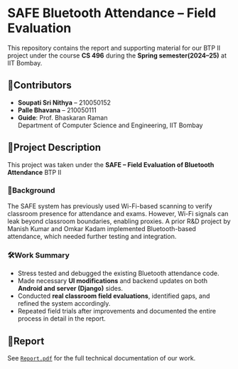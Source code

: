 # SAFE Bluetooth Attendance – Field Evaluation

This repository contains the report and supporting material for our BTP II project under the course **CS 496** during the **Spring semester(2024–25)** at IIT Bombay.

## 👥Contributors
- **Soupati Sri Nithya** – 210050152  
- **Palle Bhavana** – 210050111  
- **Guide**: Prof. Bhaskaran Raman  
  Department of Computer Science and Engineering, IIT Bombay

## 📝Project Description
This project was taken under the **SAFE – Field Evaluation of Bluetooth Attendance** BTP II

### 📌Background
The SAFE system has previously used Wi-Fi-based scanning to verify classroom presence for attendance and exams. However, Wi-Fi signals can leak beyond classroom boundaries, enabling proxies. A prior R&D project by Manish Kumar and Omkar Kadam implemented Bluetooth-based attendance, which needed further testing and integration.

### 🛠️Work Summary
- Stress tested and debugged the existing Bluetooth attendance code.
- Made necessary **UI modifications** and backend updates on both **Android and server (Django)** sides.
- Conducted **real classroom field evaluations**, identified gaps, and refined the system accordingly.
- Repeated field trials after improvements and documented the entire process in detail in the report.

## 📄Report
See [`Report.pdf`](./SoupatiSriNithya_PalleBhavana_safe_bluetooth_attendance.pdf) for the full technical documentation of our work.
